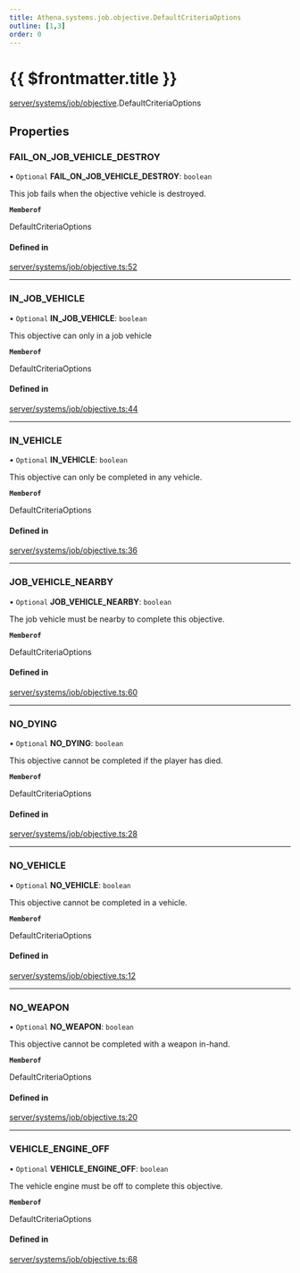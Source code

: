 ```yaml
---
title: Athena.systems.job.objective.DefaultCriteriaOptions
outline: [1,3]
order: 0
---
```


# {{ $frontmatter.title }}


[server/systems/job/objective](../modules/server_systems_job_objective.md).DefaultCriteriaOptions

## Properties

### FAIL\_ON\_JOB\_VEHICLE\_DESTROY

• `Optional` **FAIL\_ON\_JOB\_VEHICLE\_DESTROY**: `boolean`

This job fails when the objective vehicle is destroyed.

**`Memberof`**

DefaultCriteriaOptions

#### Defined in

[server/systems/job/objective.ts:52](https://github.com/Stuyk/altv-athena/blob/552012ca4/src/core/server/systems/job/objective.ts#L52)

___

### IN\_JOB\_VEHICLE

• `Optional` **IN\_JOB\_VEHICLE**: `boolean`

This objective can only in a job vehicle

**`Memberof`**

DefaultCriteriaOptions

#### Defined in

[server/systems/job/objective.ts:44](https://github.com/Stuyk/altv-athena/blob/552012ca4/src/core/server/systems/job/objective.ts#L44)

___

### IN\_VEHICLE

• `Optional` **IN\_VEHICLE**: `boolean`

This objective can only be completed in any vehicle.

**`Memberof`**

DefaultCriteriaOptions

#### Defined in

[server/systems/job/objective.ts:36](https://github.com/Stuyk/altv-athena/blob/552012ca4/src/core/server/systems/job/objective.ts#L36)

___

### JOB\_VEHICLE\_NEARBY

• `Optional` **JOB\_VEHICLE\_NEARBY**: `boolean`

The job vehicle must be nearby to complete this objective.

**`Memberof`**

DefaultCriteriaOptions

#### Defined in

[server/systems/job/objective.ts:60](https://github.com/Stuyk/altv-athena/blob/552012ca4/src/core/server/systems/job/objective.ts#L60)

___

### NO\_DYING

• `Optional` **NO\_DYING**: `boolean`

This objective cannot be completed if the player has died.

**`Memberof`**

DefaultCriteriaOptions

#### Defined in

[server/systems/job/objective.ts:28](https://github.com/Stuyk/altv-athena/blob/552012ca4/src/core/server/systems/job/objective.ts#L28)

___

### NO\_VEHICLE

• `Optional` **NO\_VEHICLE**: `boolean`

This objective cannot be completed in a vehicle.

**`Memberof`**

DefaultCriteriaOptions

#### Defined in

[server/systems/job/objective.ts:12](https://github.com/Stuyk/altv-athena/blob/552012ca4/src/core/server/systems/job/objective.ts#L12)

___

### NO\_WEAPON

• `Optional` **NO\_WEAPON**: `boolean`

This objective cannot be completed with a weapon in-hand.

**`Memberof`**

DefaultCriteriaOptions

#### Defined in

[server/systems/job/objective.ts:20](https://github.com/Stuyk/altv-athena/blob/552012ca4/src/core/server/systems/job/objective.ts#L20)

___

### VEHICLE\_ENGINE\_OFF

• `Optional` **VEHICLE\_ENGINE\_OFF**: `boolean`

The vehicle engine must be off to complete this objective.

**`Memberof`**

DefaultCriteriaOptions

#### Defined in

[server/systems/job/objective.ts:68](https://github.com/Stuyk/altv-athena/blob/552012ca4/src/core/server/systems/job/objective.ts#L68)
